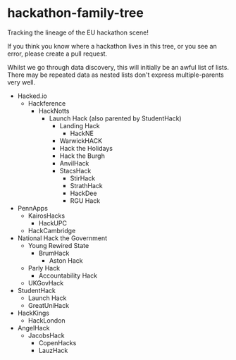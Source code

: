 # hackathon-family-tree
Tracking the lineage of the EU hackathon scene! 

If you think you know where a hackathon lives in this tree, or you see an error, please create a pull request. 

Whilst we go through data discovery, this will initially be an awful list of lists. There may be repeated data as nested lists don't express multiple-parents very well. 

- Hacked.io
  - Hackference
    - HackNotts
      - Launch Hack (also parented by StudentHack)
        - Landing Hack
          - HackNE
        - WarwickHACK
        - Hack the Holidays
        - Hack the Burgh
        - AnvilHack
        - StacsHack
          - StirHack
          - StrathHack
          - HackDee
          - RGU Hack
- PennApps
  - KairosHacks
    - HackUPC
  - HackCambridge
- National Hack the Government
  - Young Rewired State
    - BrumHack
      - Aston Hack 
  - Parly Hack
      - Accountability Hack
  - UKGovHack
- StudentHack
  - Launch Hack
  - GreatUniHack
- HackKings
  - HackLondon
- AngelHack
  - JacobsHack
    - CopenHacks
    - LauzHack


